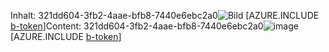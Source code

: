 <span data-ttu-id="a1254-101">Inhalt: 321dd604-3fb2-4aae-bfb8-7440e6ebc2a0![Bild](07077e0d-622e-4363-be0a-594dd4448f34.png)
[AZURE.INCLUDE [b-token](fabcf115-75f9-4c58-a385-f5a6aca168ff.md)]</span><span class="sxs-lookup"><span data-stu-id="a1254-101">Content: 321dd604-3fb2-4aae-bfb8-7440e6ebc2a0![image](07077e0d-622e-4363-be0a-594dd4448f34.png)
[AZURE.INCLUDE [b-token](fabcf115-75f9-4c58-a385-f5a6aca168ff.md)]</span></span>
